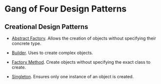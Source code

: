 # Gang of Four Design Patterns

## Creational Design Patterns   

* [Abstract Factory](https://github.com/tvttavares/gof/tree/master/abstract-factory). Allows the creation of objects without specifying their concrete type. 

* [Builder](https://github.com/tvttavares/gof/tree/master/buider). Uses to create complex objects.

* [Factory Method](https://github.com/tvttavares/gof/tree/master/factory-method). Create objects without specifying the exact class to create.

* [Singleton](https://github.com/tvttavares/gof/tree/master/singleton). Ensures only one instance of an object is created.

